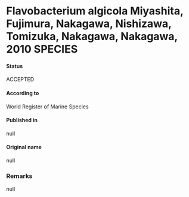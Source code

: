 Flavobacterium algicola Miyashita, Fujimura, Nakagawa, Nishizawa, Tomizuka, Nakagawa, Nakagawa, 2010 SPECIES
=======

#### Status
ACCEPTED

#### According to
World Register of Marine Species

#### Published in
null

#### Original name
null

### Remarks
null
